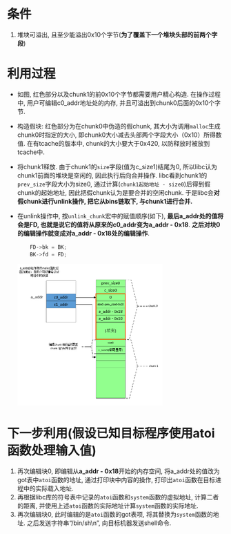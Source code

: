 # 条件
1. 堆块可溢出, 且至少能溢出0x10个字节(**为了覆盖下一个堆块头部的前两个字段**)
# 利用过程
* 如图, 红色部分以及chunk1的前0x10个字节都需要用户精心构造. 在操作过程中, 用户可编辑c0_addr地址处的内存, 并且可溢出到chunk0后面的0x10个字节. 
* 构造假块: 红色部分为在chunk0中伪造的假chunk, 其大小为调用`malloc`生成chunk0时指定的大小, 即chunk0大小减去头部两个字段大小（0x10）所得数值. 在有tcache的版本中, chunk的大小要大于0x420, 以防释放时被放到tcache中. 
* 将chunk1释放. 由于chunk1的`size`字段(值为c_size1)结尾为0, 所以libc认为chunk1前面的堆块是空闲的, 因此执行后向合并操作. libc看到chunk1的`prev_size`字段大小为size0, 通过计算(`chunk1起始地址 - size0`)后得到假chunk的起始地址, 因此把假chunk认为是要合并的空闲chunk. 于是libc会**对假chunk进行unlink操作, 把它从bins链取下, 与chunk1进行合并.**
* 在unlink操作中, 按`unlink_chunk`宏中的赋值顺序(如下), **最后a_addr处的值将会是FD, 也就是说它的值将从原来的c0_addr变为a_addr - 0x18**. **之后对块0的编辑操作就变成对a_addr - 0x18处的编辑操作**. 
    ```c
        FD->bk = BK; 
        BK->fd = FD;
    ```

    <img alt="after_malloc" src="./unsafe_unlink.jpg" width="70%" height="70%">

# 下一步利用(假设已知目标程序使用atoi函数处理输入值)
1. 再次编辑块0, 即编辑从**a_addr - 0x18**开始的内存空间, 将a_addr处的值改为got表中`atoi`函数的地址, 通过打印块中内容的操作, 打印出`atoi`函数在目标进程中的实际载入地址. 
2. 再根据libc库的符号表中记录的`atoi`函数和`system`函数的虚拟地址, 计算二者的距离, 并使用上述`atoi`函数的实际地址计算`system`函数的实际地址. 
3. 再次编辑块0, 此时编辑的是`atoi`函数的got表项, 将其替换为`system`函数的地址. 之后发送字符串“/bin/sh\n”, 向目标机器发送shell命令. 
